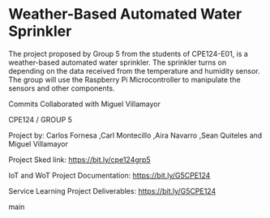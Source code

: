 # Weather-Based Automated Water Sprinkler

The project proposed by Group 5 from the students of CPE124-E01, is a weather-based automated water sprinkler. The sprinkler turns on depending on the data received from the temperature and humidity sensor. The group will use the Raspberry Pi Microcontroller to manipulate the sensors and other components.



Commits Collaborated with Miguel Villamayor

CPE124 / GROUP 5

Project by: Carlos Fornesa
            ,Carl Montecillo
            ,Aira Navarro
            ,Sean Quiteles
            and Miguel Villamayor
            
Project Sked link: https://bit.ly/cpe124grp5


IoT and WoT Project Documentation: https://bit.ly/G5CPE124


Service Learning Project Deliverables: https://bit.ly/G5CPE124
            
            
            
 main
            
            
            
